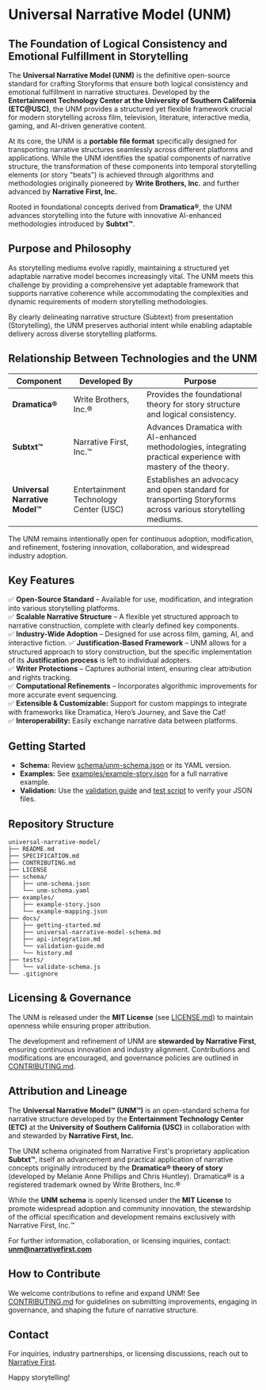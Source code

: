 # Universal Narrative Model (UNM)

## The Foundation of Logical Consistency and Emotional Fulfillment in Storytelling

The **Universal Narrative Model (UNM)** is the definitive open-source standard for crafting Storyforms that ensure both logical consistency and emotional fulfillment in narrative structures. Developed by the **Entertainment Technology Center at the University of Southern California (ETC@USC)**, the UNM provides a structured yet flexible framework crucial for modern storytelling across film, television, literature, interactive media, gaming, and AI-driven generative content.

At its core, the UNM is a **portable file format** specifically designed for transporting narrative structures seamlessly across different platforms and applications. While the UNM identifies the spatial components of narrative structure, the transformation of these components into temporal storytelling elements (or story "beats") is achieved through algorithms and methodologies originally pioneered by **Write Brothers, Inc.** and further advanced by **Narrative First, Inc.**

Rooted in foundational concepts derived from **Dramatica®**, the UNM advances storytelling into the future with innovative AI-enhanced methodologies introduced by **Subtxt™**.

## Purpose and Philosophy

As storytelling mediums evolve rapidly, maintaining a structured yet adaptable narrative model becomes increasingly vital. The UNM meets this challenge by providing a comprehensive yet adaptable framework that supports narrative coherence while accommodating the complexities and dynamic requirements of modern storytelling methodologies.

By clearly delineating narrative structure (Subtext) from presentation (Storytelling), the UNM preserves authorial intent while enabling adaptable delivery across diverse storytelling platforms.

## Relationship Between Technologies and the UNM

| Component                     | Developed By                          | Purpose                                                                                                         |
| ----------------------------- | ------------------------------------- | --------------------------------------------------------------------------------------------------------------- |
| **Dramatica®**                | Write Brothers, Inc.®                  | Provides the foundational theory for story structure and logical consistency.                                   |
| **Subtxt™**                   | Narrative First, Inc.™                 | Advances Dramatica with AI-enhanced methodologies, integrating practical experience with mastery of the theory. |
| **Universal Narrative Model™**| Entertainment Technology Center (USC) | Establishes an advocacy and open standard for transporting Storyforms across various storytelling mediums.      |

The UNM remains intentionally open for continuous adoption, modification, and refinement, fostering innovation, collaboration, and widespread industry adoption.

## Key Features  
✅ **Open-Source Standard** – Available for use, modification, and integration into various storytelling platforms.  
✅ **Scalable Narrative Structure** – A flexible yet structured approach to narrative construction, complete with clearly defined key components.  
✅ **Industry-Wide Adoption** – Designed for use across film, gaming, AI, and interactive fiction. 
✅ **Justification-Based Framework** – UNM allows for a structured approach to story construction, but the specific implementation of its **Justification process** is left to individual adopters.     
✅ **Writer Protections** – Captures authorial intent, ensuring clear attribution and rights tracking.  
✅ **Computational Refinements** – Incorporates algorithmic improvements for more accurate event sequencing.  
✅ **Extensible & Customizable:** Support for custom mappings to integrate with frameworks like Dramatica, Hero’s Journey, and Save the Cat!  
✅ **Interoperability:** Easily exchange narrative data between platforms.

## Getting Started
- **Schema:** Review [schema/unm-schema.json](schema/unm-schema.json) or its YAML version.
- **Examples:** See [examples/example-story.json](examples/example-story.json) for a full narrative example.
- **Validation:** Use the [validation guide](docs/validation-guide.md) and [test script](tests/validate-schema.js) to verify your JSON files.

## Repository Structure
```
universal-narrative-model/
├── README.md
├── SPECIFICATION.md
├── CONTRIBUTING.md
├── LICENSE
├── schema/
│   ├── unm-schema.json
│   └── unm-schema.yaml
├── examples/
│   ├── example-story.json
│   └── example-mapping.json
├── docs/
│   ├── getting-started.md
│   ├── universal-narrative-model-schema.md
│   ├── api-integration.md
│   └── validation-guide.md
│   └── history.md
├── tests/
│   └── validate-schema.js
└── .gitignore
```

## Licensing & Governance  

The UNM is released under the **MIT License** (see [LICENSE.md](LICENSE.md)) to maintain openness while ensuring proper attribution.  

The development and refinement of UNM are **stewarded by Narrative First**, ensuring continuous innovation and industry alignment. Contributions and modifications are encouraged, and governance policies are outlined in [CONTRIBUTING.md](CONTRIBUTING.md).  

## Attribution and Lineage

The **Universal Narrative Model™ (UNM™)** is an open-standard schema for narrative structure developed by the **Entertainment Technology Center (ETC)** at the **University of Southern California (USC)** in collaboration with and stewarded by **Narrative First, Inc.**

The UNM schema originated from Narrative First's proprietary application **Subtxt™**, itself an advancement and practical application of narrative concepts originally introduced by the **Dramatica® theory of story** (developed by Melanie Anne Phillips and Chris Huntley). Dramatica® is a registered trademark owned by Write Brothers, Inc.®

While the **UNM schema** is openly licensed under the **MIT License** to promote widespread adoption and community innovation, the stewardship of the official specification and development remains exclusively with Narrative First, Inc.™

For further information, collaboration, or licensing inquiries, contact: **unm@narrativefirst.com**

## How to Contribute  

We welcome contributions to refine and expand UNM! See [CONTRIBUTING.md](CONTRIBUTING.md) for guidelines on submitting improvements, engaging in governance, and shaping the future of narrative structure.  

## Contact  
For inquiries, industry partnerships, or licensing discussions, reach out to [Narrative First](https://narrativefirst.com).  

Happy storytelling!
